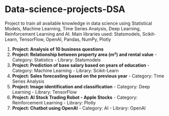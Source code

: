 # Data-science-projects-DSA
Project to train all available knowledge in data science using Statistical Models, Machine Learning, Time Series Analysis, Deep Learning, Reinforcement Learning and AI.
Main libraries used: Statsmodels, Scikit-Learn, TensorFlow, OpenAI, Pandas, NumPy, Plotly

1. **Project: Analysis of 10 business questions**
2. **Project: Relationship between property area (m²) and rental value** - Category: Statistics - Library: Statsmodels
3. **Project: Prediction of base salary based on years of education** - Category: Machine Learning - Library: Scikit-Learn
4. **Project: Sales forecasting based on the previous year** - Category: Time Series Analysis
5. **Project: Image identification and classification** - Category: Deep Learning - Library: TensorFlow
6. **Project: AI Stock Trading Robot - Apple Stocks** - Category: Reinforcement Learning - Library: Plotly
7. **Project: Chatbot using OpenAI** - Category: AI - Library: OpenAI
